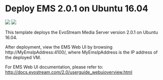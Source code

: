 # Deploy EMS 2.0.1 on Ubuntu 16.04

<a href="https://portal.azure.com/#create/Microsoft.Template/uri/https%3A%2F%2Fraw.githubusercontent.com%2FEvoStream%2Fevostream_addons%2Fmaster%2Fazure_templates%2Fems201_ubuntu1604%2Fazuredeploy.json" target="_blank"><img src="http://azuredeploy.net/deploybutton.png"/></a>
<a href="http://armviz.io/#/?load=https%3A%2F%2Fraw.githubusercontent.com%2FEvoStream%2Fevostream_addons%2Fmaster%2Fazure_templates%2Fems201_ubuntu1604%2Fazuredeploy.json" target="_blank">
    <img src="http://armviz.io/visualizebutton.png"/>
</a>

This template deploys the EvoStream Media Server version 2.0.1 on Ubuntu 16.04.

After deployment, view the EMS Web UI by browsing http://MyEmsIpAddress:4100/, where MyEmsIpAddress is the IP address of the deployed VM.

For EMS Web UI documentation, please refer to:
http://docs.evostream.com/2.0/userguide_webuioverview.html
